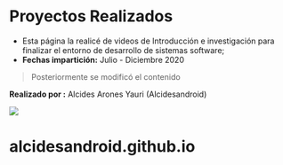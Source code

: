 # Proyectos Realizados

- Esta página la realicé de videos de Introducción e investigación para finalizar el entorno de desarrollo de sistemas software;
- **Fechas impartición:** Julio - Diciembre 2020
> Posteriormente se modificó el contenido

**Realizado por :** Alcides Arones Yauri (Alcidesandroid)

![](https://avatars.githubusercontent.com/u/66286436?v=4)

# alcidesandroid.github.io
